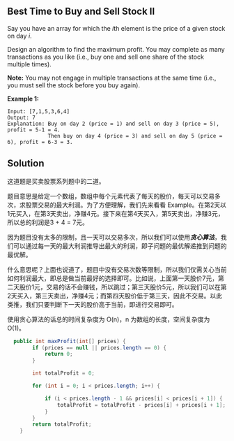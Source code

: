 ## Best Time to Buy and Sell Stock II

Say you have an array for which the *i*th element is the price of a given stock on day *i*.

Design an algorithm to find the maximum profit. You may complete as many transactions as you like (i.e., buy one and sell one share of the stock multiple times).

**Note:** You may not engage in multiple transactions at the same time (i.e., you must sell the stock before you buy again).

**Example 1:**

```
Input: [7,1,5,3,6,4]
Output: 7
Explanation: Buy on day 2 (price = 1) and sell on day 3 (price = 5), profit = 5-1 = 4.
             Then buy on day 4 (price = 3) and sell on day 5 (price = 6), profit = 6-3 = 3.
```

## Solution

这道题是买卖股票系列题中的二道。

题目意思是给定一个数组，数组中每个元素代表了每天的股价，每天可以交易多次，求股票交易的最大利润。为了方便理解，我们先来看看 Example。在第2天以1元买入，在第3天卖出，净赚4元。接下来在第4天买入，第5天卖出，净赚3元，所以总的利润是3 + 4 = 7元。

因为题目没有太多的限制，且一天可以交易多次，所以我们可以使用***贪心算法***，我们可以通过每一天的最大利润推导出最大的利润，即子问题的最优解递推到问题的最优解。

什么意思呢？上面也说道了，题目中没有交易次数等限制，所以我们仅需关心当前如何利润最大，即总是做当前最好的选择即可。比如说，上面第一天股价7元，第二天股价1元，交易的话不会赚钱，所以跳过；第三天股价5元，所以我们可以在第2天买入，第三天卖出，净赚4元；而第四天股价低于第三天，因此不交易。以此类推，我们只要判断下一天的股价高于当前，即进行交易即可。

使用贪心算法的话总的时间复杂度为 O(n)，n 为数组的长度，空间复杂度为 O(1)。

```java
  public int maxProfit(int[] prices) {
        if (prices == null || prices.length == 0) {
            return 0;
        }

        int totalProfit = 0;

        for (int i = 0; i < prices.length; i++) {

            if (i < prices.length - 1 && prices[i] < prices[i + 1]) {
                totalProfit = totalProfit - prices[i] + prices[i + 1];
            }
        }
        return totalProfit;
    }
```

